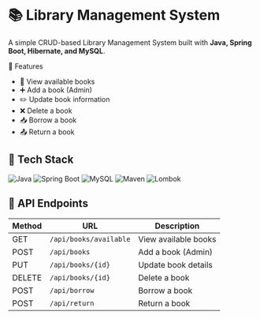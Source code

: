 # 📚 Library Management System

A simple CRUD-based Library Management System built with **Java, Spring Boot, Hibernate, and MySQL**.

🚀 Features
- 📖 View available books
- ➕ Add a book (Admin)
- ✏️ Update book information
- ❌ Delete a book
- 📥 Borrow a book
- 📤 Return a book

## 🚀 Tech Stack

![Java](https://img.shields.io/badge/Java-17-007396?style=for-the-badge&logo=java)
![Spring Boot](https://img.shields.io/badge/Spring%20Boot-3.4.5-6DB33F?style=for-the-badge&logo=spring-boot)
![MySQL](https://img.shields.io/badge/MySQL-8.0-4479A1?style=for-the-badge&logo=mysql)
![Maven](https://img.shields.io/badge/Maven-3.8.6-C71A36?style=for-the-badge&logo=apache-maven)
![Lombok](https://img.shields.io/badge/Lombok-%231E90FF?style=for-the-badge&logo=lombok)

## 🧪 API Endpoints

| Method | URL                   | Description           |
|--------|------------------------|-----------------------|
| GET    | `/api/books/available` | View available books  |
| POST   | `/api/books`           | Add a book (Admin)    |
| PUT    | `/api/books/{id}`      | Update book details   |
| DELETE | `/api/books/{id}`      | Delete a book         |
| POST   | `/api/borrow`          | Borrow a book         |
| POST   | `/api/return`          | Return a book         |
